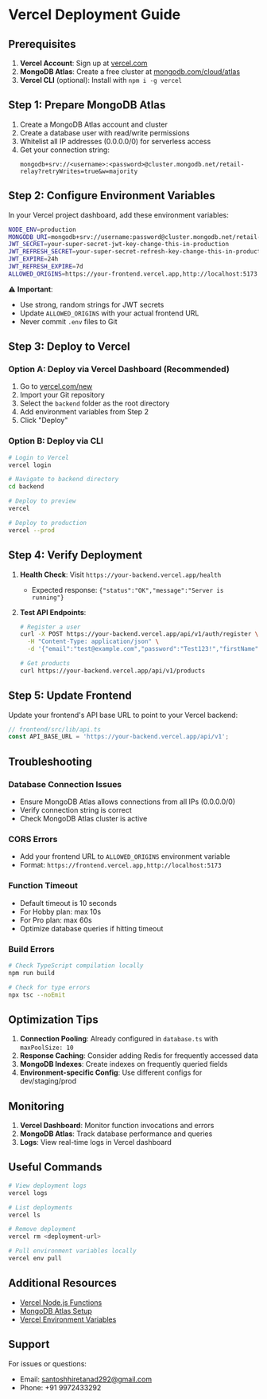 # Vercel Deployment Guide

## Prerequisites

1. **Vercel Account**: Sign up at [vercel.com](https://vercel.com)
2. **MongoDB Atlas**: Create a free cluster at [mongodb.com/cloud/atlas](https://www.mongodb.com/cloud/atlas)
3. **Vercel CLI** (optional): Install with `npm i -g vercel`

## Step 1: Prepare MongoDB Atlas

1. Create a MongoDB Atlas account and cluster
2. Create a database user with read/write permissions
3. Whitelist all IP addresses (0.0.0.0/0) for serverless access
4. Get your connection string:
   ```
   mongodb+srv://<username>:<password>@cluster.mongodb.net/retail-relay?retryWrites=true&w=majority
   ```

## Step 2: Configure Environment Variables

In your Vercel project dashboard, add these environment variables:

```bash
NODE_ENV=production
MONGODB_URI=mongodb+srv://username:password@cluster.mongodb.net/retail-relay?retryWrites=true&w=majority
JWT_SECRET=your-super-secret-jwt-key-change-this-in-production
JWT_REFRESH_SECRET=your-super-secret-refresh-key-change-this-in-production
JWT_EXPIRE=24h
JWT_REFRESH_EXPIRE=7d
ALLOWED_ORIGINS=https://your-frontend.vercel.app,http://localhost:5173
```

⚠️ **Important**: 
- Use strong, random strings for JWT secrets
- Update `ALLOWED_ORIGINS` with your actual frontend URL
- Never commit `.env` files to Git

## Step 3: Deploy to Vercel

### Option A: Deploy via Vercel Dashboard (Recommended)

1. Go to [vercel.com/new](https://vercel.com/new)
2. Import your Git repository
3. Select the `backend` folder as the root directory
4. Add environment variables from Step 2
5. Click "Deploy"

### Option B: Deploy via CLI

```bash
# Login to Vercel
vercel login

# Navigate to backend directory
cd backend

# Deploy to preview
vercel

# Deploy to production
vercel --prod
```

## Step 4: Verify Deployment

1. **Health Check**: Visit `https://your-backend.vercel.app/health`
   - Expected response: `{"status":"OK","message":"Server is running"}`

2. **Test API Endpoints**:
   ```bash
   # Register a user
   curl -X POST https://your-backend.vercel.app/api/v1/auth/register \
     -H "Content-Type: application/json" \
     -d '{"email":"test@example.com","password":"Test123!","firstName":"Test","lastName":"User"}'
   
   # Get products
   curl https://your-backend.vercel.app/api/v1/products
   ```

## Step 5: Update Frontend

Update your frontend's API base URL to point to your Vercel backend:

```typescript
// frontend/src/lib/api.ts
const API_BASE_URL = 'https://your-backend.vercel.app/api/v1';
```

## Troubleshooting

### Database Connection Issues

- Ensure MongoDB Atlas allows connections from all IPs (0.0.0.0/0)
- Verify connection string is correct
- Check MongoDB Atlas cluster is active

### CORS Errors

- Add your frontend URL to `ALLOWED_ORIGINS` environment variable
- Format: `https://frontend.vercel.app,http://localhost:5173`

### Function Timeout

- Default timeout is 10 seconds
- For Hobby plan: max 10s
- For Pro plan: max 60s
- Optimize database queries if hitting timeout

### Build Errors

```bash
# Check TypeScript compilation locally
npm run build

# Check for type errors
npx tsc --noEmit
```

## Optimization Tips

1. **Connection Pooling**: Already configured in `database.ts` with `maxPoolSize: 10`
2. **Response Caching**: Consider adding Redis for frequently accessed data
3. **MongoDB Indexes**: Create indexes on frequently queried fields
4. **Environment-specific Config**: Use different configs for dev/staging/prod

## Monitoring

1. **Vercel Dashboard**: Monitor function invocations and errors
2. **MongoDB Atlas**: Track database performance and queries
3. **Logs**: View real-time logs in Vercel dashboard

## Useful Commands

```bash
# View deployment logs
vercel logs

# List deployments
vercel ls

# Remove deployment
vercel rm <deployment-url>

# Pull environment variables locally
vercel env pull
```

## Additional Resources

- [Vercel Node.js Functions](https://vercel.com/docs/functions/serverless-functions/runtimes/node-js)
- [MongoDB Atlas Setup](https://www.mongodb.com/docs/atlas/getting-started/)
- [Vercel Environment Variables](https://vercel.com/docs/concepts/projects/environment-variables)

## Support

For issues or questions:
- Email: santoshhiretanad292@gmail.com
- Phone: +91 9972433292
